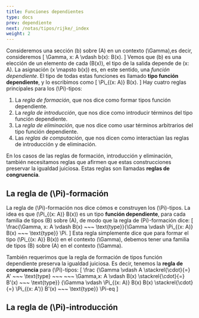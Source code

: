 ```yaml
---
title: Funciones dependientes
type: docs
prev: dependiente
next: /notas/tipos/rijke/_index
weight: 2
---
```


Consideremos una sección \(b\) sobre \(A\) en un contexto \(\Gamma\),es decir, consideremos
\[
  \Gamma, x: A \vdash b(x): B(x).
\]
Vemos que \(b\) es una elección de un elemento de cada \(B(x)\), el tipo de la salida 
depende de \(x: A\). La asignación \(x \mapsto b(x)\) es, en este sentido, una 
*función dependiente*. El tipo de todas estas funciones es llamado
**tipo función dependiente**, y lo escribimos como 
\[
  \Pi_{(x: A)} B(x).
\]
Hay cuatro reglas principales para los \(\Pi\)-tipos:

1. La *regla de formación*, que nos dice como formar tipos función dependiente.
2. La *regla de introducción*, que nos dice como introducir términos del tipo función 
  dependiente.
3. La *regla de eliminación*, que nos dice como usar términos arbitrarios del tipo función
  dependiente.
4. Las *reglas de computación*, que nos dicen como interactúan las reglas de introducción 
  y de eliminación. 

En los casos de las reglas de formación, introducción y eliminación, también necesitamos 
reglas que afirmen que estas construcciones preservar la igualdad juiciosa. Estas reglas
son llamadas **reglas de congruencia**.

## La regla de \(\Pi\)-formación
La regla de \(\Pi\)-formación nos dice cómos e construyen los \(\Pi\)-tipos. La idea es que
\(\Pi_{(x: A)} B(x)\) es un tipo **función dependiente**, para cada familia de tipos \(B\)
sobre \(A\), de modo que la regla de \(Pi\)-formación dice:
\[
  \frac{\Gamma, x: A \vdash B(x) ~~~ \text{type}}{\Gamma \vdash \Pi_{(x: A)} B(x) ~~~ \text{type}} \Pi.
\]
Esta regla simplemente dice que para formar el tipo \(\Pi_{(x: A)} B(x)\) en el contexto 
\(\Gamma\), debemos tener una familia de tipos \(B\) sobre \(A\) en el contexto \(\Gamma\).

También requerimos que la regla de formación de tipos función dependiente preserva la 
igualdad juiciosa. Es decir, tenemos la **regla de congruencia** para \(\Pi\)-tipos:
\[
  \frac
  {\Gamma \vdash A \stackrel{\cdot}{=} A' ~~~ \text{type} ~~~ ~~~ \Gamma,x: A \vdash B(x) \stackrel{\cdot}{=} B'(x) ~~~ \text{type}}
  {\Gamma \vdash \Pi_{(x: A)} B(x) B(x) \stackrel{\cdot}{=} \Pi_{(x: A')} B'(x) ~~~ \text{type}} \Pi-eq
\]

## La regla de \(\Pi\)-introducción









